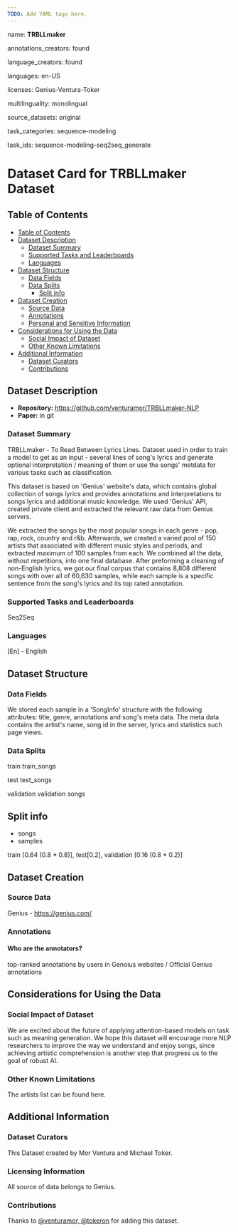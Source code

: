 ```yaml
---
TODO: Add YAML tags here. 
---
```

name: **TRBLLmaker** 

annotations_creators: found

language_creators: found

languages: en-US

licenses: Genius-Ventura-Toker

multilinguality: monolingual

source_datasets: original

task_categories: sequence-modeling

task_ids: sequence-modeling-seq2seq_generate


# Dataset Card for TRBLLmaker Dataset

## Table of Contents
- [Table of Contents](#table-of-contents)
- [Dataset Description](#dataset-description)
  - [Dataset Summary](#dataset-summary)
  - [Supported Tasks and Leaderboards](#supported-tasks-and-leaderboards)
  - [Languages](#languages)
- [Dataset Structure](#dataset-structure)
  - [Data Fields](#data-fields)
  - [Data Splits](#data-splits)
    - [Split info](#Split-info)
- [Dataset Creation](#dataset-creation)
  - [Source Data](#source-data)
  - [Annotations](#annotations)
  - [Personal and Sensitive Information](#personal-and-sensitive-information)
- [Considerations for Using the Data](#considerations-for-using-the-data)
  - [Social Impact of Dataset](#social-impact-of-dataset)
  - [Other Known Limitations](#other-known-limitations)
- [Additional Information](#additional-information)
  - [Dataset Curators](#dataset-curators)
  - [Contributions](#contributions)

## Dataset Description

- **Repository:** https://github.com/venturamor/TRBLLmaker-NLP
- **Paper:** in git

### Dataset Summary
TRBLLmaker - To Read Between Lyrics Lines.
Dataset used in order to train a model to get as an input - several lines of song's lyrics and generate optional interpretation / meaning of them or use the songs' metdata for various tasks such as classification.

This dataset is based on 'Genius' website's data, which contains global collection of songs lyrics and provides annotations and interpretations to songs lyrics and additional music knowledge.
We used 'Genius' API, created private client and extracted the relevant raw data from Genius servers.

We extracted the songs by the most popular songs in each genre - pop, rap, rock, country and r&b. Afterwards, we created a varied pool of 150 artists that associated with different music styles and periods, and extracted maximum of 100 samples from each.
We combined all the data, without repetitions, into one final database. After preforming a cleaning of non-English lyrics, we got our final corpus that contains 8,808 different songs with over all of 60,630 samples, while each sample is a specific sentence from the song's lyrics and its top rated annotation.

### Supported Tasks and Leaderboards

Seq2Seq

### Languages

[En] - English

## Dataset Structure

### Data Fields

We stored each sample in a 'SongInfo' structure with the following attributes: title, genre, annotations and song's meta data. 
The meta data contains the artist's name, song id in the server, lyrics and statistics such page views.

### Data Splits

train
train_songs

test
test_songs

validation
validation songs

## Split info
- songs
- samples

train [0.64 (0.8 * 0.8)], test[0.2], validation [0.16 (0.8 * 0.2)]

## Dataset Creation

### Source Data
Genius - https://genius.com/

### Annotations

#### Who are the annotators?

top-ranked annotations by users in Genoius websites / Official Genius annotations

## Considerations for Using the Data

### Social Impact of Dataset

We are excited about the future of applying attention-based models on task such as meaning generation. 
We hope this dataset will encourage more NLP researchers to improve the way we understand and enjoy songs, since
achieving artistic comprehension is another step that progress us to the goal of robust AI. 

### Other Known Limitations

The artists list can be found here.

## Additional Information

### Dataset Curators

This Dataset created by Mor Ventura and Michael Toker.

### Licensing Information

All source of data belongs to Genius.

### Contributions

Thanks to [@venturamor, @tokeron](https://github.com/venturamor/TRBLLmaker-NLP) for adding this dataset.